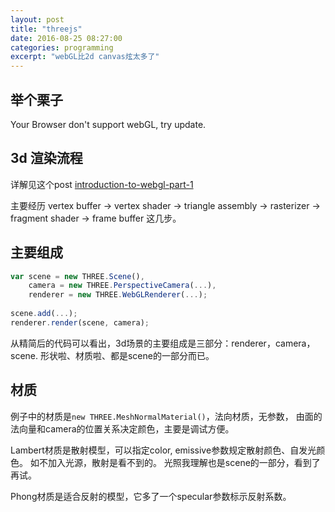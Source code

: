 ```yaml
---
layout: post
title: "threejs"
date: 2016-08-25 08:27:00
categories: programming
excerpt: "webGL比2d canvas炫太多了"
---
```


## 举个栗子

<canvas id='canvas'>
 Your Browser don't support webGL, try update.
</canvas>
<script src="{{site.url}}/js/three.js"></script>
<script src="{{site.url}}/js/simple_cube.js"></script>

## 3d 渲染流程

详解见这个post [introduction-to-webgl-part-1](https://dev.opera.com/articles/introduction-to-webgl-part-1)

主要经历 vertex buffer -> vertex shader -> triangle assembly -> rasterizer -> fragment shader -> frame buffer 这几步。

## 主要组成

```javascript
var scene = new THREE.Scene(),
    camera = new THREE.PerspectiveCamera(...),
    renderer = new THREE.WebGLRenderer(...);
    
scene.add(...);
renderer.render(scene, camera);
```

从精简后的代码可以看出，3d场景的主要组成是三部分：renderer，camera，scene.
形状啦、材质啦、都是scene的一部分而已。

## 材质

例子中的材质是`new THREE.MeshNormalMaterial()`，法向材质，无参数，
由面的法向量和camera的位置关系决定颜色，主要是调试方便。

Lambert材质是散射模型，可以指定color, emissive参数规定散射颜色、自发光颜色。
如不加入光源，散射是看不到的。
光照我理解也是scene的一部分，看到了再试。

Phong材质是适合反射的模型，它多了一个specular参数标示反射系数。